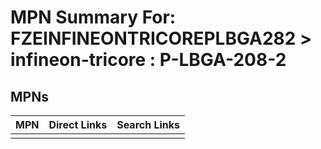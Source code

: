 



# MPN Summary For: FZEINFINEONTRICOREPLBGA282 > infineon-tricore : P-LBGA-208-2

## MPNs
  

|MPN|Direct Links|Search Links|
| :--- | :--- | :--- |
||||

